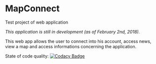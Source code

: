 # MapConnect
Test project of web application

_This application is still in development (as of February 2nd, 2018)._

This web app allows the user to connect into his account, access news, view a map and access informations concerning the application.


State of code quality: [![Codacy Badge](https://api.codacy.com/project/badge/Grade/fd23a999311f495bbe547445bcbc2c0e)](https://www.codacy.com/app/jerome.goasdoue/MapConnect?utm_source=github.com&amp;utm_medium=referral&amp;utm_content=jgoasdoue/MapConnect&amp;utm_campaign=Badge_Grade)

